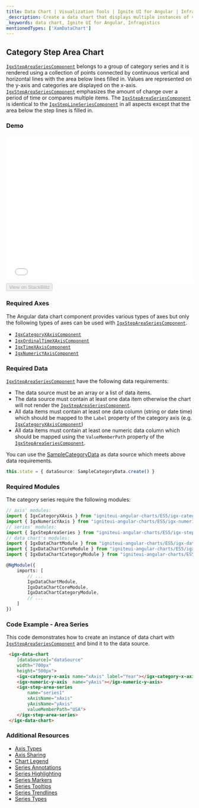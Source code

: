 ```yaml
---
title: Data Chart | Visualization Tools | Ignite UI for Angular | Infragistics | Step Area Chart
_description: Create a data chart that displays multiple instances of visual elements in the same plot area in order to create composite chart views.
_keywords: data chart, Ignite UI for Angular, Infragistics
mentionedTypes: ['XamDataChart']
---
```


## Category Step Area Chart

[`IgxStepAreaSeriesComponent`](/products/ignite-ui-angular/api/docs/typescript/latest/classes/igxstepareaseriescomponent.html) belongs to a group of category series and it is rendered using a collection of points connected by continuous vertical and horizontal lines with the area below lines filled in. Values are represented on the y-axis and categories are displayed on the x-axis. [`IgxStepAreaSeriesComponent`](/products/ignite-ui-angular/api/docs/typescript/latest/classes/igxstepareaseriescomponent.html) emphasizes the amount of change over a period of time or compares multiple items. The [`IgxStepAreaSeriesComponent`](/products/ignite-ui-angular/api/docs/typescript/latest/classes/igxstepareaseriescomponent.html) is identical to the [`IgxStepLineSeriesComponent`](/products/ignite-ui-angular/api/docs/typescript/latest/classes/igxsteplineseriescomponent.html) in all aspects except that the area below the step lines is filled in.

### Demo

<div class="sample-container loading" style="height: 400px">
    <iframe id="data-chart-type-category-series-iframe" src='{environment:demosBaseUrl}/charts/data-chart-type-category-step-area-series' width="100%" height="100%" seamless frameBorder="0" onload="onXPlatSampleIframeContentLoaded(this);"></iframe>
</div>
<div>
    <button data-localize="stackblitz" disabled class="stackblitz-btn" data-iframe-id="data-chart-type-category-series-iframe" data-demos-base-url="{environment:demosBaseUrl}">View on StackBlitz
    </button>
</div>

<div class="divider--half"></div>

### Required Axes

The Angular data chart component provides various types of axes but only the following types of axes can be used with [`IgxStepAreaSeriesComponent`](/products/ignite-ui-angular/api/docs/typescript/latest/classes/igxstepareaseriescomponent.html).

-   [`IgxCategoryXAxisComponent`](/products/ignite-ui-angular/api/docs/typescript/latest/classes/igxcategoryxaxiscomponent.html)
-   [`IgxOrdinalTimeXAxisComponent`](/products/ignite-ui-angular/api/docs/typescript/latest/classes/igxordinaltimexaxiscomponent.html)
-   [`IgxTimeXAxisComponent`](/products/ignite-ui-angular/api/docs/typescript/latest/classes/igxtimexaxiscomponent.html)
-   [`IgxNumericYAxisComponent`](/products/ignite-ui-angular/api/docs/typescript/latest/classes/igxnumericyaxiscomponent.html)

### Required Data

[`IgxStepAreaSeriesComponent`](/products/ignite-ui-angular/api/docs/typescript/latest/classes/igxstepareaseriescomponent.html) have the following data requirements:

-   The data source must be an array or a list of data items.
-   The data source must contain at least one data item otherwise the chart will not render the [`IgxStepAreaSeriesComponent`](/products/ignite-ui-angular/api/docs/typescript/latest/classes/igxstepareaseriescomponent.html).
-   All data items must contain at least one data column (string or date time) which should be mapped to the `Label` property of the category axis (e.g. [`IgxCategoryXAxisComponent`](/products/ignite-ui-angular/api/docs/typescript/latest/classes/igxcategoryxaxiscomponent.html))
-   All data items must contain at least one numeric data column which should be mapped using the `ValueMemberPath` property of the [`IgxStepAreaSeriesComponent`](/products/ignite-ui-angular/api/docs/typescript/latest/classes/igxstepareaseriescomponent.html).

You can use the [SampleCategoryData](datachart_data_sources_category.md) as data source which meets above data requirements.

```ts
this.state = { dataSource: SampleCategoryData.create() }
```

### Required Modules

The category series require the following modules:

```ts
// axis' modules:
import { IgxCategoryXAxis } from "igniteui-angular-charts/ES5/igx-category-x-axis";
import { IgxNumericYAxis } from "igniteui-angular-charts/ES5/igx-numeric-y-axis";
// series' modules:
import { IgxStepAreaSeries } from "igniteui-angular-charts/ES5/igx-step-area-series";
// data chart's modules:
import { IgxDataChartModule } from "igniteui-angular-charts/ES5/igx-data-chart-module";
import { IgxDataChartCoreModule } from "igniteui-angular-charts/ES5/igx-data-chart-core--module";
import { IgxDataChartCategoryModule } from "igniteui-angular-charts/ES5/igx-data-chart-category--module";

@NgModule({
    imports: [
        // ...
        IgxDataChartModule,
        IgxDataChartCoreModule,
        IgxDataChartCategoryModule,
        // ...
    ]
})
```

### Code Example - Area Series

This code demonstrates how to create an instance of data chart with [`IgxStepAreaSeriesComponent`](/products/ignite-ui-angular/api/docs/typescript/latest/classes/igxstepareaseriescomponent.html) and bind it to the data source.

```html
 <igx-data-chart
    [dataSource]="dataSource"
    width="700px"
    height="500px">
    <igx-category-x-axis name="xAxis" label="Year"></igx-category-x-axis>
    <igx-numeric-y-axis  name="yAxis"></igx-numeric-y-axis>
    <igx-step-area-series
        name="series1"
        xAxisName="xAxis"
        yAxisName="yAxis"
        valueMemberPath="USA">
    </igx-step-area-series>
 </igx-data-chart>
```

### Additional Resources

-   [Axis Types](datachart_axis_types.md)
-   [Axis Sharing](datachart_axis_sharing.md)
-   [Chart Legend](datachart_chart_legends.md)
-   [Series Annotations](datachart_series_annotations.md)
-   [Series Highlighting](datachart_series_highlighting.md)
-   [Series Markers](datachart_series_markers.md)
-   [Series Tooltips](datachart_series_tooltips.md)
-   [Series Trendlines](datachart_series_trendlines.md)
-   [Series Types](datachart_series_types.md)
